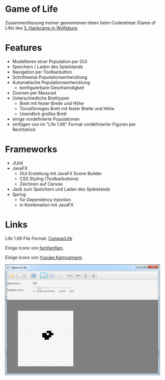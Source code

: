Game of Life
============

Zusammenfassung meiner gewonnenen Ideen beim Coderetreat (Game of Life) des
 [5. Hackcamp in Wolfsburg](http://hackcamp-wolfsburg.de/hackcamp5).

# Features #
- Modellieren einer Population per GUI
- Speichern / Laden des Spielstands
- Navigation per Toolbarbutton
- Schrittweise Populationsentwicklung
- Automatische Populationsentwicklung
    * konfiguierbare Geschwindigkeit
- Zoomen per Mausrad
- Unterschiedliche Bretttypen
	* Brett mit fester Breite und Höhe
	* Torusförmiges Brett mit fester Breite und Höhe
	* Unendlich großes Brett
- einige vordefinierte Populationen
- einfügen von im "Life 1.06" Format vordefinierter Figuren per Rechtsklick

# Frameworks #
- JUnit
- JavaFX
    - GUI Erstellung mit JavaFX Scene Builder
    - CSS Styling (Toolbarbuttons)
    - Zeichnen auf Canvas
- Jaxb zum Speichern und Laden des Spielstands
- Spring
    - für Dependency Injection
    - in Kombination mit JavaFX

# Links #
Life 1.06 File Format: [ConwayLife](http://www.conwaylife.com/wiki/Life_1.06)

Einige Icons von [famfamfam](http://www.famfamfam.com/lab/icons/silk/).

Einige Icons von [Yusuke Kamiyamane](http://p.yusukekamiyamane.com/).

![GameOfLife](GameOfLife.png)